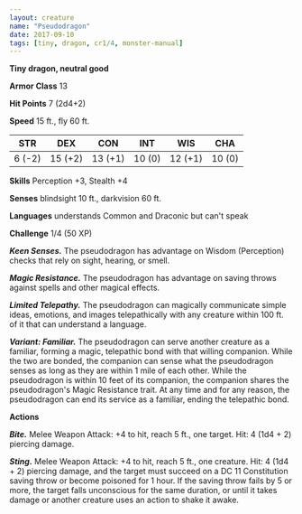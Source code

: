 ```yaml
---
layout: creature
name: "Pseudodragon"
date: 2017-09-10
tags: [tiny, dragon, cr1/4, monster-manual]
---
```


**Tiny dragon, neutral good**

**Armor Class** 13

**Hit Points** 7 (2d4+2)

**Speed** 15 ft., fly 60 ft.

|   STR   |   DEX   |   CON   |   INT   |   WIS   |   CHA   |
|:-----:|:-----:|:-----:|:-----:|:-----:|:-----:|
| 6 (-2) | 15 (+2) | 13 (+1) | 10 (0) | 12 (+1) | 10 (0) |

**Skills** Perception +3, Stealth +4

**Senses** blindsight 10 ft., darkvision 60 ft.

**Languages** understands Common and Draconic but can't speak

**Challenge** 1/4 (50 XP)

***Keen Senses.*** The pseudodragon has advantage on Wisdom (Perception) checks that rely on sight, hearing, or smell.

***Magic Resistance.*** The pseudodragon has advantage on saving throws against spells and other magical effects.

***Limited Telepathy.*** The pseudodragon can magically communicate simple ideas, emotions, and images telepathically with any creature within 100 ft. of it that can understand a language.

***Variant: Familiar.*** The pseudodragon can serve another creature as a familiar, forming a magic, telepathic bond with that willing companion. While the two are bonded, the companion can sense what the pseudodragon senses as long as they are within 1 mile of each other. While the pseudodragon is within 10 feet of its companion, the companion shares the pseudodragon's Magic Resistance trait. At any time and for any reason, the pseudodragon can end its service as a familiar, ending the telepathic bond.

**Actions**

***Bite.*** Melee Weapon Attack: +4 to hit, reach 5 ft., one target. Hit: 4 (1d4 + 2) piercing damage.

***Sting.*** Melee Weapon Attack: +4 to hit, reach 5 ft., one creature. Hit: 4 (1d4 + 2) piercing damage, and the target must succeed on a DC 11 Constitution saving throw or become poisoned for 1 hour. If the saving throw fails by 5 or more, the target falls unconscious for the same duration, or until it takes damage or another creature uses an action to shake it awake.

